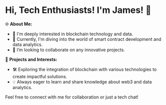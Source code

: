 # Hi, Tech Enthusiasts! I'm James! 👋

🌐 **About Me:**
- 👀 I'm deeply interested in blockchain technology and data.
- 🌱 Currently, I'm diving into the world of smart contract development and data analytics.
- 🤝 I’m looking to collaborate on any innovative projects.

💼 **Projects and Interests:**
- 🛠 Exploring the integration of blockchain with various technologies to create impactful solutions.
- 💡 Always eager to learn and share knowledge about web3 and data analytics.

Feel free to connect with me for collaboration or just a tech chat!
